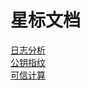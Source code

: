 # 星标文档

[日志分析](Diary/2024/04/06/日志分析.md)  
[公钥指纹](Diary/2024/05/06/公钥指纹.md)  
[可信计算](Diary/2024/06/11/可信计算.md)
